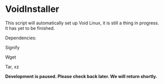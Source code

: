 # VoidInstaller
This script will automatically set up Void Linux, it is still a thing in progress. It has yet to be finished.

Dependencies:

Signify

Wget

Tar, xz

**Development is paused. Please check back later. We will return shortly.**

